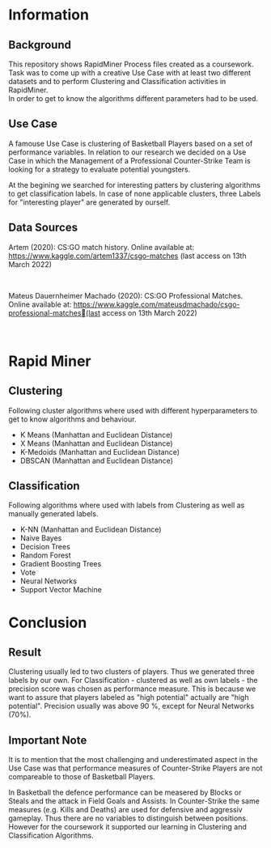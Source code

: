 # Information
## Background

This repository shows RapidMiner Process files created as a coursework. <br/> Task was to come up with a creative Use Case with at least two different datasets and to perform Clustering and Classification activities in RapidMiner. <br/> In order to get to know the algorithms different parameters had to be used.

## Use Case

A famouse Use Case is clustering of Basketball Players based on a set of performance variables. In relation to our research we decided on a Use Case in which the Management of a Professional Counter-Strike Team is looking for a strategy to evaluate potential youngsters.

At the begining we searched for interesting patters by clustering algorithms to get classification labels. In case of none applicable clusters, three Labels for "interesting player" are generated by ourself.

## Data Sources

Artem (2020): CS:GO match history. Online available at: https://www.kaggle.com/artem1337/csgo-matches (last access on 13th March 2022)

<br />

Mateus Dauernheimer Machado (2020): CS:GO Professional Matches. Online available at: https://www.kaggle.com/mateusdmachado/csgo-professional-matches(last access on 13th March 2022)

<br />

# Rapid Miner

## Clustering

Following cluster algorithms where used with different hyperparameters to get to know algorithms and behaviour.

* K Means (Manhattan and Euclidean Distance)
* X Means (Manhattan and Euclidean Distance)
* K-Medoids (Manhattan and Euclidean Distance)
* DBSCAN (Manhattan and Euclidean Distance)

## Classification

Following algorithms where used with labels from Clustering as well as manually generated labels.

* K-NN (Manhattan and Euclidean Distance)
* Naive Bayes
* Decision Trees
* Random Forest
* Gradient Boosting Trees
* Vote
* Neural Networks
* Support Vector Machine

# Conclusion

## Result

Clustering usually led to two clusters of players. Thus we generated three labels by our own. For Classification - clustered as well as own labels - the precision score was chosen as performance measure. This is because we want to assure that players labeled as "high potential" actually are "high potential". Precision usually was above 90 %, except for Neural Networks (70%).

## Important Note

It is to mention that the most challenging and underestimated aspect in the Use Case was that performance measures of Counter-Strike Players are not compareable to those of Basketball Players.

In Basketball the defence performance can be measered by Blocks or Steals and the attack in Field Goals and Assists. In Counter-Strike the same measures (e.g. Kills and Deaths) are used for defensive and aggressiv gameplay. Thus there are no variables to distinguish between positions. However for the coursework it supported our learning in Clustering and Classification Algorithms.